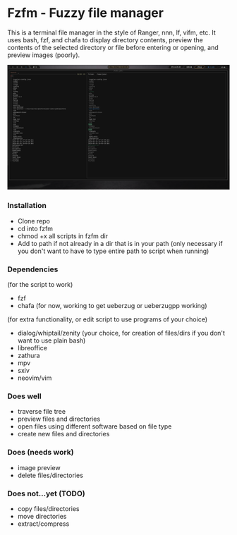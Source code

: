 # Fzfm - Fuzzy file manager
This is a terminal file manager in the style of Ranger, nnn, lf, vifm, etc. It uses bash, fzf, and chafa
to display directory contents, preview the contents of the selected directory or file before entering
or opening, and preview images (poorly). 

![](fzfm.png)

### Installation
- Clone repo
- cd into fzfm
- chmod +x all scripts in fzfm dir
- Add to path if not already in a dir that is in your path (only necessary if you don't want to have to type entire path to script when running)

### Dependencies
(for the script to work)
- fzf
- chafa (for now, working to get ueberzug or ueberzugpp working)

(for extra functionality, or edit script to use programs of your choice)
- dialog/whiptail/zenity (your choice, for creation of files/dirs if you don't want to use plain bash)
- libreoffice
- zathura
- mpv
- sxiv
- neovim/vim

###  Does well
- traverse file tree 
- preview files and directories 
- open files using different software based on file type
- create new files and directories

### Does (needs work)
- image preview
- delete files/directories

### Does not...yet (TODO)
- copy files/directories
- move directories
- extract/compress


